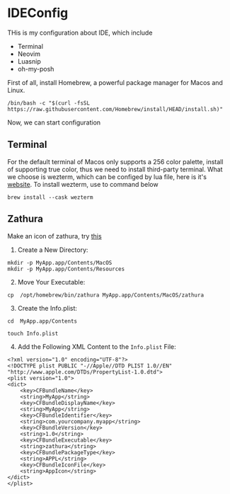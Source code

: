 # IDEConfig
THis is my configuration about IDE, which include
- Terminal
- Neovim
- Luasnip
- oh-my-posh

First of all, install Homebrew, a powerful package manager for Macos and Linux.
```
/bin/bash -c "$(curl -fsSL https://raw.githubusercontent.com/Homebrew/install/HEAD/install.sh)"
```
Now, we can start configuration
## Terminal 
For the default terminal of Macos only supports a 256 color palette, install of supporting true color, thus we need to install third-party terminal.
What we choose is wezterm, which can be configed by lua file, here is it's [website](https://wezfurlong.org/wezterm/).
To install wezterm, use to command below
```
brew install --cask wezterm
```
## Zathura 
Make an icon of zathura, try [this](https://github.com/zegervdv/homebrew-zathura/issues/122)
1. Create a New Directory:
```
mkdir -p MyApp.app/Contents/MacOS
mkdir -p MyApp.app/Contents/Resources
```
2. Move Your Executable: 
```
cp  /opt/homebrew/bin/zathura MyApp.app/Contents/MacOS/zathura
```
3. Create the Info.plist:
```
cd  MyApp.app/Contents
```
```
touch Info.plist
```

4. Add the Following XML Content to the `Info.plist` File:
```
<?xml version="1.0" encoding="UTF-8"?>
<!DOCTYPE plist PUBLIC "-//Apple//DTD PLIST 1.0//EN" "http://www.apple.com/DTDs/PropertyList-1.0.dtd">
<plist version="1.0">
<dict>
    <key>CFBundleName</key>
    <string>MyApp</string>
    <key>CFBundleDisplayName</key>
    <string>MyApp</string>
    <key>CFBundleIdentifier</key>
    <string>com.yourcompany.myapp</string>
    <key>CFBundleVersion</key>
    <string>1.0</string>
    <key>CFBundleExecutable</key>
    <string>zathura</string>
    <key>CFBundlePackageType</key>
    <string>APPL</string>
    <key>CFBundleIconFile</key>
    <string>AppIcon</string>
</dict>
</plist>
```

